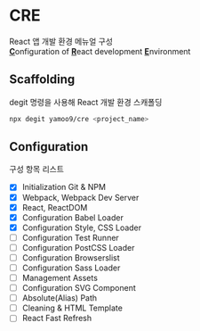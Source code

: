 # CRE

React 앱 개발 환경 메뉴얼 구성  
<b><u>C</u></b>onfiguration of <b><u>R</u></b>eact development <b><u>E</u></b>nvironment

## Scaffolding

degit 명령을 사용해 React 개발 환경 스캐폴딩

```sh
npx degit yamoo9/cre <project_name>
```

## Configuration

구성 항목 리스트

- [x]  Initialization Git & NPM
- [x]  Webpack, Webpack Dev Server
- [x]  React, ReactDOM
- [x]  Configuration Babel Loader
- [x]  Configuration Style, CSS Loader
- [ ]  Configuration Test Runner
- [ ]  Configuration PostCSS Loader
- [ ]  Configuration Browserslist
- [ ]  Configuration Sass Loader
- [ ]  Management Assets
- [ ]  Configuration SVG Component
- [ ]  Absolute(Alias) Path
- [ ]  Cleaning & HTML Template
- [ ]  React Fast Refresh